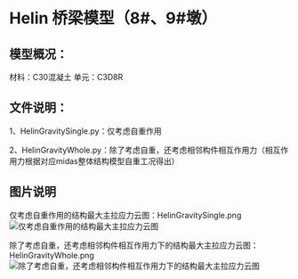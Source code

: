 # Helin 桥梁模型（8#、9#墩）

## 模型概况：
材料：C30混凝土
单元：C3D8R


## 文件说明：
1、HelinGravitySingle.py：仅考虑自重作用

2、HelinGravityWhole.py：除了考虑自重，还考虑相邻构件相互作用力（相互作用力根据对应midas整体结构模型自重工况得出）

## 图片说明
仅考虑自重作用的结构最大主拉应力云图：HelinGravitySingle.png
![仅考虑自重作用的结构最大主拉应力云图](https://github.com/zjkl19/HelinBridgePier/blob/master/HelinGravitySingle.png)

除了考虑自重，还考虑相邻构件相互作用力下的结构最大主拉应力云图：HelinGravityWhole.png
![除了考虑自重，还考虑相邻构件相互作用力下的结构最大主拉应力云图](https://github.com/zjkl19/HelinBridgePier/blob/master/HelinGravityWhole.png)